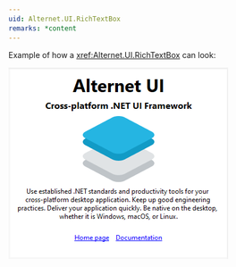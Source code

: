 ```yaml
---
uid: Alternet.UI.RichTextBox
remarks: *content
---
```


Example of how a <xref:Alternet.UI.RichTextBox> can look:

![RichTextBox](images/RichTextBox.png)
